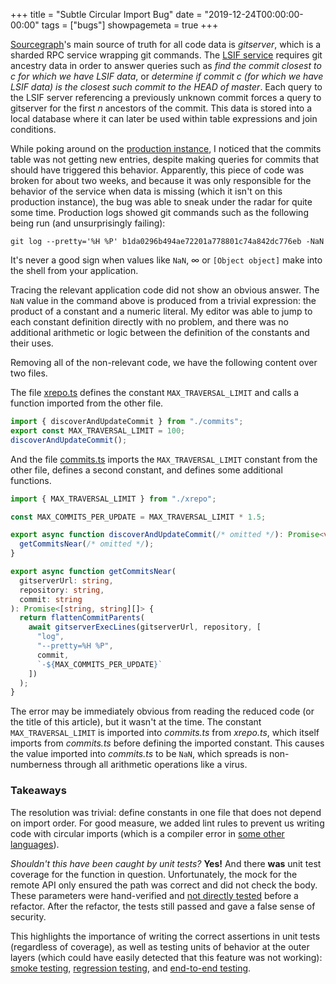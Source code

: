 +++
title = "Subtle Circular Import Bug"
date = "2019-12-24T00:00:00-00:00"
tags = ["bugs"]
showpagemeta = true
+++

[Sourcegraph](https://github.com/sourcegraph/sourcegraph)'s main source of truth for all code data is *gitserver*, which is a sharded RPC service wrapping git commands. The [LSIF service](https://github.com/sourcegraph/sourcegraph/blob/2f36af2a439722ac43fa05da6972e5ed4cf1fa76/lsif) requires git ancestry data in order to answer queries such as *find the commit closest to $c$ for which we have LSIF data*, or *determine if commit $c$ (for which we have LSIF data) is the closest such commit to the HEAD of master*. Each query to the LSIF server referencing a previously unknown commit forces a query to gitserver for the first $n$ ancestors of the commit. This data is stored into a local database where it can later be used within table expressions and join conditions.

While poking around on the [production instance](https://sourcegraph.com), I noticed that the commits table was not getting new entries, despite making queries for commits that should have triggered this behavior. Apparently, this piece of code was broken for about two weeks, and because it was only responsible for the behavior of the service when data is missing (which it isn't on this production instance), the bug was able to sneak under the radar for quite some time. Production logs showed git commands such as the following being run (and unsurprisingly failing):

`git log --pretty='%H %P' b1da0296b494ae72201a778801c74a842dc776eb -NaN`

It's never a good sign when values like `NaN`, $\infty$ or `[Object object]` make into the shell from your application.

Tracing the relevant application code did not show an obvious answer. The `NaN` value in the command above is produced from a trivial expression: the product of a constant and a numeric literal. My editor was able to jump to each constant definition directly with no problem, and there was no additional arithmetic or logic between the definition of the constants and their uses.

Removing all of the non-relevant code, we have the following content over two files.

The file [xrepo.ts](https://github.com/sourcegraph/sourcegraph/blob/2f36af2a439722ac43fa05da6972e5ed4cf1fa76/lsif/src/xrepo.ts) defines the constant `MAX_TRAVERSAL_LIMIT` and calls a function imported from the other file.

```typescript
import { discoverAndUpdateCommit } from "./commits";
export const MAX_TRAVERSAL_LIMIT = 100;
discoverAndUpdateCommit();
```

And the file [commits.ts](https://github.com/sourcegraph/sourcegraph/blob/2f36af2a439722ac43fa05da6972e5ed4cf1fa76/lsif/src/commits.ts) imports the `MAX_TRAVERSAL_LIMIT` constant from the other file, defines a second constant, and defines some additional functions.

```typescript
import { MAX_TRAVERSAL_LIMIT } from "./xrepo";

const MAX_COMMITS_PER_UPDATE = MAX_TRAVERSAL_LIMIT * 1.5;

export async function discoverAndUpdateCommit(/* omitted */): Promise<void> {
  getCommitsNear(/* omitted */);
}

export async function getCommitsNear(
  gitserverUrl: string,
  repository: string,
  commit: string
): Promise<[string, string][]> {
  return flattenCommitParents(
    await gitserverExecLines(gitserverUrl, repository, [
      "log",
      "--pretty=%H %P",
      commit,
      `-${MAX_COMMITS_PER_UPDATE}`
    ])
  );
}
```

The error may be immediately obvious from reading the reduced code (or the title of this article), but it wasn't at the time. The constant `MAX_TRAVERSAL_LIMIT` is imported into *commits.ts* from *xrepo.ts*, which itself imports from *commits.ts* before defining the imported constant. This causes the value imported into *commits.ts* to be `NaN`, which spreads is non-numberness through all arithmetic operations like a virus.

### Takeaways

The resolution was trivial: define constants in one file that does not depend on import order. For good measure, we added lint rules to prevent us writing code with circular imports (which is a compiler error in [some other languages](https://github.com/golang/go/issues/30247#issuecomment-463940936)).

*Shouldn't this have been caught by unit tests?* **Yes!** And there **was** unit test coverage for the function in question. Unfortunately, the mock for the remote API only ensured the path was correct and did not check the body. These parameters were hand-verified and [not directly tested](https://github.com/sourcegraph/sourcegraph/blob/2f36af2a439722ac43fa05da6972e5ed4cf1fa76/lsif/src/commits.test.ts#L14) before a refactor. After the refactor, the tests still passed and gave a false sense of security.

This highlights the importance of writing the correct assertions in unit tests (regardless of coverage), as well as testing units of behavior at the outer layers (which could have easily detected that this feature was not working): [smoke testing](https://en.wikipedia.org/wiki/Smoke_testing_(software)), [regression testing](https://en.wikipedia.org/wiki/Regression_testing), and [end-to-end testing](https://en.wikipedia.org/wiki/System_testing).
